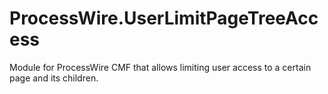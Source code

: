 # ProcessWire.UserLimitPageTreeAccess
Module for ProcessWire CMF that allows limiting user access to a certain page and its children.
